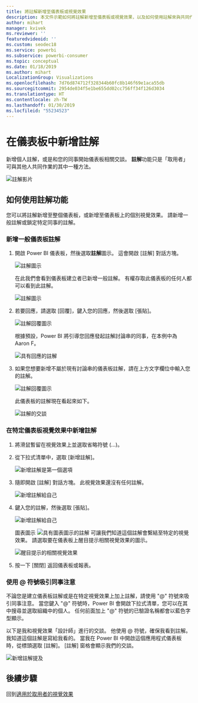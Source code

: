 ```yaml
---
title: 將註解新增至儀表板或視覺效果
description: 本文件示範如何將註解新增至儀表板或視覺效果，以及如何使用註解來與共同作業者進行交談。
author: mihart
manager: kvivek
ms.reviewer: ''
featuredvideoid: ''
ms.custom: seodec18
ms.service: powerbi
ms.subservice: powerbi-consumer
ms.topic: conceptual
ms.date: 01/18/2019
ms.author: mihart
LocalizationGroup: Visualizations
ms.openlocfilehash: 7d76d874712f328344b60fc8b146f69e1aca55db
ms.sourcegitcommit: 2954de034f5e1be655dd02cc756ff34f126d3034
ms.translationtype: HT
ms.contentlocale: zh-TW
ms.lasthandoff: 01/30/2019
ms.locfileid: "55234523"
---
```

# <a name="add-comments-to-a-dashboard"></a>在儀表板中新增註解
新增個人註解，或是和您的同事開始儀表板相關交談。 **註解**功能只是「取用者」可與其他人共同作業的其中一種方法。 

![註解影片](media/end-user-comment/comment.gif)

## <a name="how-to-use-the-comments-feature"></a>如何使用註解功能
您可以將註解新增至整個儀表板，或新增至儀表板上的個別視覺效果。 請新增一般註解或鎖定特定同事的註解。  

### <a name="add-a-general-dashboard-comment"></a>新增一般儀表板註解
1. 開啟 Power BI 儀表板，然後選取**註解**圖示。 這會開啟 [註解] 對話方塊。

    ![註解圖示](media/end-user-comment/power-bi-comment-icon.png)

    在此我們會看到儀表板建立者已新增一般註解。  有權存取此儀表板的任何人都可以看到此註解。

    ![註解圖示](media/end-user-comment/power-bi-dash-comment.png)

2. 若要回應，請選取 [回覆]，鍵入您的回應，然後選取 [張貼]。  

    ![註解回覆圖示](media/end-user-comment/power-bi-comment-reply.png)

    根據預設，Power BI 將引導您回應發起註解討論串的同事，在本例中為 Aaron F。 

    ![具有回應的註解](media/end-user-comment/power-bi-response.png)

 3. 如果您想要新增不屬於現有討論串的儀表板註解，請在上方文字欄位中輸入您的註解。

    ![註解回覆圖示](media/end-user-comment/power-bi-new-comment.png)

    此儀表板的註解現在看起來如下。

    ![註解的交談](media/end-user-comment/power-bi-comment-conversation.png)

### <a name="add-a-comment-to-a-specific-dashboard-visual"></a>在特定儀表板視覺效果中新增註解
1. 將滑鼠暫留在視覺效果上並選取省略符號 (...)。    
2. 從下拉式清單中，選取 [新增註解]。

    ![新增註解是第一個選項](media/end-user-comment/power-bi-comment.png)  

3.  隨即開啟 [註解] 對話方塊。 此視覺效果還沒有任何註解。 

    ![新增註解給自己](media/end-user-comment/power-bi-comment-visual.png)  

4. 鍵入您的註解，然後選取 [張貼]。

    ![新增註解給自己](media/end-user-comment/power-bi-comment-spike.png)  

    圖表圖示 ![具有圖表圖示的註解](media/end-user-comment/power-bi-comment-chart-icon.png) 可讓我們知道這個註解會繫結至特定的視覺效果。 請選取要在儀表板上醒目提示相關視覺效果的圖示。

    ![醒目提示的相關視覺效果](media/end-user-comment/power-bi-comment-highlight.png)

5. 按一下 [關閉] 返回儀表板或報表。

### <a name="get-your-colleagues-attention-by-using-the--sign"></a>使用 @ 符號吸引同事注意
不論您是建立儀表板註解或是在特定視覺效果上加上註解，請使用 "\@" 符號來吸引同事注意。  當您鍵入 "\@" 符號時，Power BI 會開啟下拉式清單，您可以在其中搜尋並選取組織中的個人。 任何前面加上 "\@" 符號的已驗證名稱都會以藍色字型顯示。 

以下是我和視覺效果「設計師」進行的交談。 他使用 @ 符號，確保我看到註解。 我知道這個註解是寫給我看的。 當我在 Power BI 中開啟這個應用程式儀表板時，從標頭選取 [註解]。 [註解] 窗格會顯示我們的交談。

![新增註解提及](media/end-user-comment/power-bi-comment-convo.png)  



## <a name="next-steps"></a>後續步驟
回到[適用於取用者的視覺效果](end-user-visualizations.md)    
<!--[Select a visualization to open a report](end-user-open-report.md)-->
